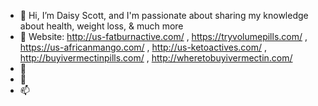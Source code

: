 - 👋 Hi, I’m Daisy Scott, and I'm passionate about sharing my knowledge about health, weight loss, & much more
- 👀 Website: http://us-fatburnactive.com/ , https://tryvolumepills.com/ , https://us-africanmango.com/ , http://us-ketoactives.com/ , http://buyivermectinpills.com/ , http://wheretobuyivermectin.com/
- 🌱 
- 💞️ 
- 📫 

